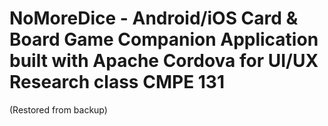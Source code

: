 # NoMoreDice - Android/iOS Card & Board Game Companion Application built with Apache Cordova for UI/UX Research class CMPE 131

(Restored from backup)
